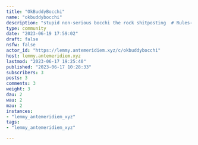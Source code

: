 ```yaml
---
title: "OkBuddyBocchi" 
name: "okbuddybocchi"
description: "stupid non-serious bocchi the rock shitposting  # Rules- Take fanart and discussion about the anime/manga over to [!bocchitherock@sopuli.xyz](https://sopuli.xyz/c/bocchitherock) instead  - Don't break the instance rules"
type: community
date: "2023-06-19 17:59:02"
draft: false
nsfw: false
actor_id: "https://lemmy.antemeridiem.xyz/c/okbuddybocchi"
host: lemmy.antemeridiem.xyz
lastmod: "2023-06-17 19:25:40"
published: "2023-06-17 10:28:33"
subscribers: 3
posts: 3
comments: 3
weight: 3
dau: 2
wau: 2
mau: 2
instances:
- "lemmy_antemeridiem_xyz"
tags: 
- "lemmy_antemeridiem_xyz"

---
```

